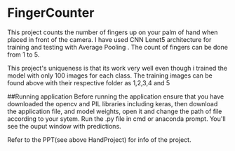 # FingerCounter
This project  counts the number of fingers up on your palm of hand when placed in front of the camera.
I have used CNN Lenet5 architecture for training and testing with Average Pooling .
The count of fingers can be done from 1 to 5.

This project's uniqueness is that its work very well even though i trained the model with only 100 images for each class.
The training images can be found above with their respective folder as 1,2,3,4 and 5 

##Running application
Before running the application ensure that you have downloaded the opencv and PIL libraries including keras,
then download the application file, and model weights, open it and change the path of file according to your sytem.
Run the .py file in cmd or anaconda prompt.
You'll see the ouput window with predictions.

Refer to the PPT(see above HandProject) for info of the project.
